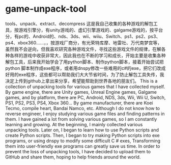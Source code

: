 # game-unpack-tool
tools、unpack、extract、decompress
这是我自己收集的各种游戏的解包工具，按游戏引擎分，有unity游戏的、虚幻引擎游戏的、galgame游戏的，按平台分，有pc的、Android的、nds、3ds、wii、wiiu、Switch、ps1、ps2、ps3、ps4、xbox360……，，按游戏厂商分，有光荣特库摩、地雷社、万代南梦宫等，虽然我不会逆向，但我喜欢研究各种游戏文件，寻找这些游戏文件的规律，在解各种各样的游戏中收获非常大，因此我也在不断的学习和成长，开始主要是收集各种解包工具，后来我开始学会了用python脚本、制作python脚本，接着开始尝试把python 脚本制作成exe程序，或者用dnspy修改一些难用的c#的exe，把它们改成好用的exe程序，这些都可以帮助我们大大节省时间，为了防止解包工具失传，我决定上传到github上拿出来分享，希望能帮助到世界各地的朋友们。
This is a collection of unpacking tools for various games that I have collected myself. By game engine, there are Unity games, Unreal Engine games, Galgame games, and by platform, there are PC, Android, NDS, 3ds, Wii, Wii U, Switch, PS1, PS2, PS3, PS4, Xbox 360... By game manufacturer, there are Koei Tecmo, compile heart, Bandai Namco, etc. Although I do not know how to reverse engineer, I enjoy studying various game files and finding patterns in them. I have gained a lot from solving various games, so I am constantly learning and growing. At the beginning, I mainly collected various unpacking tools. Later on, I began to learn how to use Python scripts and create Python scripts. Then, I began to try making Python scripts into exe programs, or using dnspy to modify some difficult C # exes, Transforming them into user-friendly exe programs can greatly save us time. In order to prevent the loss of unpacking tools, I have decided to upload them to GitHub and share them, hoping to help friends around the world.
